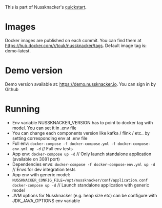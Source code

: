 This is part of Nussknacker's [quickstart](https://touk.github.io/nussknacker/Quickstart.html).

Images
=====
Docker images are published on each commit. You can find them at https://hub.docker.com/r/touk/nussknacker/tags. Default image tag is: demo-latest.  

Demo version
=======
Demo version available at: https://demo.nussknacker.io. You can sign in by Github

Running
=======
* Env variable NUSSKNACKER_VERSION has to point to docker tag with model. You can set it in .env file
* You can change each components version like kafka / flink / etc.. by setting corresponding env at .env file
* Full env: `docker-compose -f docker-compose.yml -f docker-compose-env.yml up -d` // Full env tests
* App env: `docker-compose up -d` // Only launch standalone application (available on 3081 port)
* Dependencies envs: `docker-compose -f docker-compose-env.yml up -d` // Envs for dev integration tests
* App env with generic model: `NUSSKNACKER_CONFIG_FILE=/opt/nussknacker/conf/application.conf docker-compose up -d` // Launch standalone application with generic model
* JVM options for Nussknacker (e.g. heap size etc) can be configure with JDK_JAVA_OPTIONS env variable
